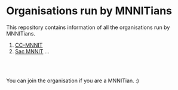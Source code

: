 # Organisations run by MNNITians

This repository contains information of all the organisations run by MNNITians.

1. [CC-MNNIT](https://github.com/CC-MNNIT)
2. [Sac MNNIT](https://github.com/sacmnnit)
...



<br><br>


You can join the organisation if you are a MNNITian. :)



